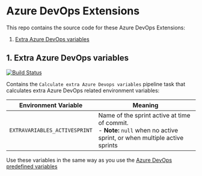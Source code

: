 # Azure DevOps Extensions
This repo contains the source code for these Azure DevOps Extensions:
1. [Extra Azure DevOps variables](#Extra-Azure-DevOps-variables)

## 1. Extra Azure DevOps variables
[![Build Status](https://dev.azure.com/florisdevreese/Azure%20Devops%20Extensions/_apis/build/status/FlorisDevreese.Azure-DevOps-Extensions?branchName=master)](https://dev.azure.com/florisdevreese/Azure%20Devops%20Extensions/_build/latest?definitionId=2&branchName=master)

Contains the `Calculate extra Azure Devops variables` pipeline task that calculates extra Azure DevOps related environment variables:

| Environment Variable | Meaning |
|-|-|
| `EXTRAVARIABLES_ACTIVESPRINT` | Name of the sprint active at time of commit.<br> - **Note:** `null` when no active sprint, or when multiple active sprints|


Use these variables in the same way as you use the [Azure DevOps predefined variables](https://docs.microsoft.com/en-us/azure/devops/pipelines/build/variables)